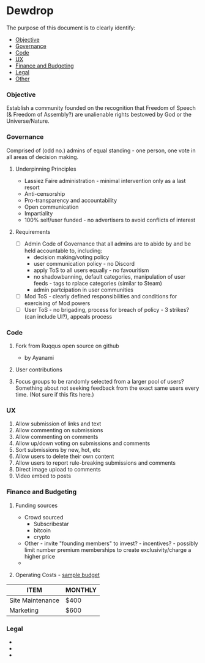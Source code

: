 # Dewdrop

The purpose of this document is to clearly identify:

* [Objective](https://github.com/CircusMind/Dd/blob/main/README.md#objective)
* [Governance](https://github.com/CircusMind/Dd/blob/main/README.md#governance)
* [Code](https://github.com/CircusMind/Dd/blob/main/README.md#code)
* [UX](https://github.com/CircusMind/Dd/blob/main/README.md#ux)
* [Finance and Budgeting]()
* [Legal](https://github.com/CircusMind/Dd/blob/main/README.md#legal)
* [Other](https://github.com/CircusMind/Dd/blob/main/README.md#other)

### Objective

Establish a community founded on the recognition that Freedom of Speech (& Freedom of Assembly?) are unalienable rights bestowed by God or the Universe/Nature.


### Governance

Comprised of (odd no.) admins of equal standing - one person, one vote in all areas of decision making.

1. Underpinning Principles
   * Lassiez Faire administration - minimal intervention only as a last resort
   * Anti-censorship
   * Pro-transparency and accountability
   * Open communication
   * Impartiality
   * 100% self/user funded - no advertisers to avoid conflicts of interest

2. Requirements
   - [ ] Admin Code of Governance that all admins are to abide by and be held accountable to, including:
     * decision making/voting policy
     * user communication policy - no Discord
     * apply ToS to all users equally - no favouritism
     * no shadowbanning, default categories, manipulation of user feeds - tags to rplace categories (similar to Steam)
     * admin partcipation in user communities
   - [ ] Mod ToS - clearly defined responsibilities and conditions for exercising of Mod powers
   - [ ] User ToS - no brigading, process for breach of policy - 3 strikes? (can include UI?), appeals process
   
### Code

1. Fork from Ruqqus open source on github
     * by Ayanami

2. User contributions

3. Focus groups to be randomly selected from a larger pool of users? Something about not seeking feedback from the exact same users every time. (Not sure if this fits here.)

### UX
1. Allow submission of links and text
2. Allow commenting on submissions
3. Allow commenting on comments
4. Allow up/down voting on submissions and comments
5. Sort submissions by new, hot, etc
6. Allow users to delete their own content
7. Allow users to report rule-breaking submissions and comments
8. Direct image upload to comments
9. Video embed to posts

### Finance and Budgeting

1. Funding sources
   * Crowd sourced
     * Subscribestar
     * bitcoin
     * crypto
   * Other - invite "founding members" to invest? - incentives? - possibly limit number premium memberships to create exclusivity/charge a higher price
   * 
   
2. Operating Costs - [sample budget](https://github.com/ruqqus/ruqqus/blob/master/docs/contribute/design.md)

| ITEM     |    MONTHLY    |
| ------------- | ------------- |
| Site Maintenance  |  $400  |
| Marketing  | $600  |


### Legal

* 
*
* 



